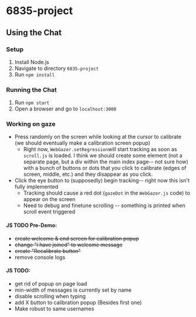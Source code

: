 # 6835-project

## Using the Chat

### Setup
1. Install Node.js  
2. Navigate to directory ```6835-project```
3. Run ```npm install```

### Running the Chat
1. Run ```npm start```
2. Open a browser and go to ```localhost:3000```


### Working on gaze
- Press randomly on the screen while looking at the cursor to calibrate (we should eventually make a calibration screen popup)
    - Right now, ```WebGazer.setRegression```will start tracking as soon as ```scroll.js``` is loaded. I think we should create some element (not a separate page, but a div
      within the main index page-- not sure how)  with a bunch of buttons or dots that you click to calibrate (edges of screen, middle, etc.) and they disappear as you click.
- Click the eye button to (supposedly) begin tracking-- right now this isn't fully implemented
    - Tracking should cause a red dot (```gazeDot``` in the ```WebGazer.js``` code) to appear on the screen
    - Need to debug and finetune scrolling -- something is printed when scroll event triggered

#### JS TODO Pre-Demo:
- ~~create welcome & end screen for calibration popup~~
- ~~change "i have joined" to welcome message~~
- ~~create "Recalibrate button"~~
- remove console logs

#### JS TODO:
- get rid of popup on page load
- min-width of messages is currently set by name
- disable scrolling when typing
- add X button to calibration popup (Besides first one)
- Make robust to same usernames
